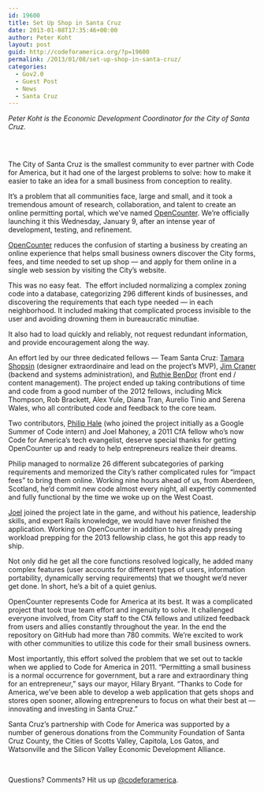 ```yaml
---
id: 19600
title: Set Up Shop in Santa Cruz
date: 2013-01-08T17:35:46+00:00
author: Peter Koht
layout: post
guid: http://codeforamerica.org/?p=19600
permalink: /2013/01/08/set-up-shop-in-santa-cruz/
categories:
  - Gov2.0
  - Guest Post
  - News
  - Santa Cruz
---
```

_Peter Koht is the Economic Development Coordinator for the City of Santa Cruz._
  
&nbsp;

[<img class="size-medium wp-image-19601 alignleft" title="OpenCounter" src="http://codeforamerica.org/wp-content/uploads/2013/01/OpenCounter-300x66.png" alt="" />](http://opencounter.cityofsantacruz.com/)

The City of Santa Cruz is the smallest community to ever partner with Code for America, but it had one of the largest problems to solve: how to make it easier to take an idea for a small business from conception to reality.

It’s a problem that all communities face, large and small, and it took a tremendous amount of research, collaboration, and talent to create an online permitting portal, which we’ve named <a href="http://opencounter.cityofsantacruz.com/" target="_blank">OpenCounter</a>. We’re officially launching it this Wednesday, January 9, after an intense year of development, testing, and refinement.

[OpenCounter](http://opencounter.cityofsantacruz.com/) reduces the confusion of starting a business by creating an online experience that helps small business owners discover the City forms, fees, and time needed to set up shop &#8212; and apply for them online in a single web session by visiting the City’s website.

This was no easy feat.  The effort included normalizing a complex zoning code into a database, categorizing 296 different kinds of businesses, and discovering the requirements that each type needed &#8212; in each neighborhood. It included making that complicated process invisible to the user and avoiding drowning them in bureaucratic minutiae.

It also had to load quickly and reliably, not request redundant information, and provide encouragement along the way.

An effort led by our three dedicated fellows &#8212; Team Santa Cruz: [Tamara Shopsin](http://codeforamerica.org/author/tamara/) (designer extraordinaire and lead on the project’s MVP), [Jim Craner](http://codeforamerica.org/author/jim/) (backend and systems administration), and [Ruthie BenDor](http://codeforamerica.org/ruthie-bendor/) (front end / content management). The project ended up taking contributions of time and code from a good number of the 2012 fellows, including Mick Thompson, Rob Brackett, Alex Yule, Diana Tran, Aurelio Tinio and Serena Wales, who all contributed code and feedback to the core team.

Two contributors, [Philip Hale](http://codeforamerica.org/author/phillip-hale/) (who joined the project initially as a Google Summer of Code intern) and Joel Mahoney, a 2011 CfA fellow who&#8217;s now Code for America’s tech evangelist, deserve special thanks for getting OpenCounter up and ready to help entrepreneurs realize their dreams.

Philip managed to normalize 26 different subcategories of parking requirements and memorized the City’s rather complicated rules for “impact fees” to bring them online. Working nine hours ahead of us, from Aberdeen, Scotland, he’d commit new code almost every night, all expertly commented and fully functional by the time we woke up on the West Coast.

[Joel](http://codeforamerica.org/author/joel/) joined the project late in the game, and without his patience, leadership skills, and expert Rails knowledge, we would have never finished the application. Working on OpenCounter in addition to his already pressing workload prepping for the 2013 fellowship class, he got this app ready to ship.

Not only did he get all the core functions resolved logically, he added many complex features (user accounts for different types of users, information portability, dynamically serving requirements) that we thought we’d never get done. In short, he’s a bit of a quiet genius.

OpenCounter represents Code for America at its best. It was a complicated project that took true team effort and ingenuity to solve. It challenged everyone involved, from City staff to the CfA fellows and utilized feedback from users and allies constantly throughout the year. In the end the repository on GitHub had more than 780 commits. We’re excited to work with other communities to utilize this code for their small business owners.

Most importantly, this effort solved the problem that we set out to tackle when we applied to Code for America in 2011. &#8220;Permitting a small business is a normal occurrence for government, but a rare and extraordinary thing for an entrepreneur,” says our mayor, Hilary Bryant. “Thanks to Code for America, we&#8217;ve been able to develop a web application that gets shops and stores open sooner, allowing entrepreneurs to focus on what their best at &#8212; innovating and investing in Santa Cruz.&#8221;

<div>
  <p>
    Santa Cruz&#8217;s partnership with Code for America was supported by a number of generous donations from the Community Foundation of Santa Cruz County, the Cities of Scotts Valley, Capitola, Los Gatos, and Watsonville and the Silicon Valley Economic Development Alliance.
  </p>
</div>

&nbsp;

Questions? Comments? Hit us up <a href="http://twitter.com/codeforamerica" target="_blank">@codeforamerica</a>.
